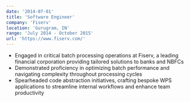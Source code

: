 ```yaml
---
date: '2014-07-01'
title: 'Software Engineer'
company: 'Fiserv'
location: 'Gurugram, IN'
range: 'July 2014 - October 2015'
url: 'https://www.fiserv.com/'
---
```


- Engaged in critical batch processing operations at Fiserv, a leading financial corporation providing tailored solutions to banks and NBFCs
- Demonstrated proficiency in optimizing batch performance and navigating complexity throughout processing cycles
- Spearheaded code abstraction initiatives, crafting bespoke WPS applications to streamline internal workflows and enhance team productivity
